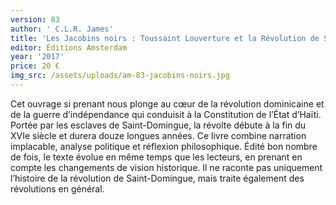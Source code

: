 ```yaml
---
version: 83
author: ' C.L.R. James'
title: 'Les Jacobins noirs : Toussaint Louverture et la Révolution de Saint-Domingue'
editor: Éditions Amsterdam
year: '2017'
price: 20 €
img_src: /assets/uploads/am-83-jacobins-noirs.jpg
---
```

Cet ouvrage si prenant nous plonge au cœur de la révolution
 dominicaine et de la guerre d’indépendance qui conduisit à
 la Constitution de l’État d’Haïti. Portée par les esclaves de
 Saint-Domingue, la révolte débute à la fin du XVIe siècle et durera
 douze longues années. Ce livre combine narration implacable,
 analyse politique et réflexion philosophique. Édité bon
 nombre de fois, le texte évolue en même temps que les lecteurs,
 en prenant en compte les changements de vision historique. Il
 ne raconte pas uniquement l’histoire de la révolution de Saint-Domingue,
 mais traite également des révolutions en général.

